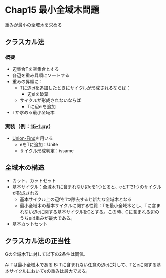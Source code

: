 # Chap15 最小全域木問題

重みが最小の全域木を求める

## クラスカル法

### 概要

- 辺集合Tを空集合とする
- 各辺を重み昇順にソートする
- 重みの昇順に：
  - Tに辺eiを追加したときにサイクルが形成されるならば：
    - 辺eiを破棄
  - サイクルが形成されないならば：
    - Tに辺eiを追加
- Tが求める最小全域木

### 実装（例：[15-1.py](code/15-1.py)）

- [Union-Find](../chap11)を用いる
  - eをTに追加：Unite
  - サイクル形成判定：issame

## 全域木の構造

- カット、カットセット
- 基本サイクル：全域木Tに含まれない辺eを1つとると、eとTで1つのサイクルが形成される
  - 基本サイクル上の辺fを1つ除去すると新たな全域木となる
  - 最小全域木の基本サイクルに関する性質：Tを最小全域木とし、Tに含まれない辺eに関する基本サイクルをCとする。この時、Cに含まれる辺のうちeは重みが最大である。
- 基本カットセット

## クラスカル法の正当性

Gの全域木Tに対して以下の2条件は同値。

A: Tは最小全域木である
B: Tに含まれない任意の辺eに対して、Tとeに関する基本サイクルにおいてeの重みは最大である。
